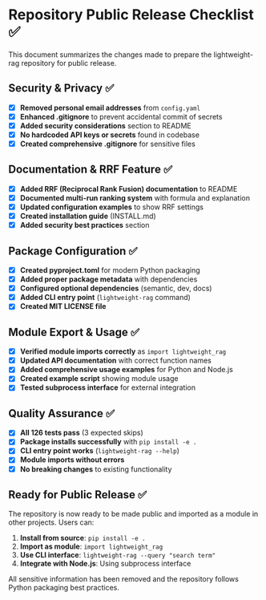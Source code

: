 # Repository Public Release Checklist ✅

This document summarizes the changes made to prepare the lightweight-rag repository for public release.

## Security & Privacy ✅

- [x] **Removed personal email addresses** from `config.yaml`
- [x] **Enhanced .gitignore** to prevent accidental commit of secrets
- [x] **Added security considerations** section to README
- [x] **No hardcoded API keys or secrets** found in codebase
- [x] **Created comprehensive .gitignore** for sensitive files

## Documentation & RRF Feature ✅

- [x] **Added RRF (Reciprocal Rank Fusion) documentation** to README
- [x] **Documented multi-run ranking system** with formula and explanation
- [x] **Updated configuration examples** to show RRF settings
- [x] **Created installation guide** (INSTALL.md)
- [x] **Added security best practices** section

## Package Configuration ✅

- [x] **Created pyproject.toml** for modern Python packaging
- [x] **Added proper package metadata** with dependencies
- [x] **Configured optional dependencies** (semantic, dev, docs)
- [x] **Added CLI entry point** (`lightweight-rag` command)
- [x] **Created MIT LICENSE file**

## Module Export & Usage ✅

- [x] **Verified module imports correctly** as `import lightweight_rag`
- [x] **Updated API documentation** with correct function names
- [x] **Added comprehensive usage examples** for Python and Node.js
- [x] **Created example script** showing module usage
- [x] **Tested subprocess interface** for external integration

## Quality Assurance ✅

- [x] **All 126 tests pass** (3 expected skips)
- [x] **Package installs successfully** with `pip install -e .`
- [x] **CLI entry point works** (`lightweight-rag --help`)
- [x] **Module imports without errors**
- [x] **No breaking changes** to existing functionality

## Ready for Public Release ✅

The repository is now ready to be made public and imported as a module in other projects. Users can:

1. **Install from source**: `pip install -e .`
2. **Import as module**: `import lightweight_rag`
3. **Use CLI interface**: `lightweight-rag --query "search term"`
4. **Integrate with Node.js**: Using subprocess interface

All sensitive information has been removed and the repository follows Python packaging best practices.